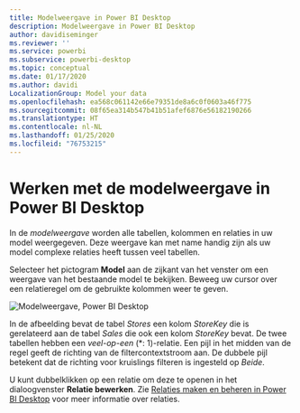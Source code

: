 ```yaml
---
title: Modelweergave in Power BI Desktop
description: Modelweergave in Power BI Desktop
author: davidiseminger
ms.reviewer: ''
ms.service: powerbi
ms.subservice: powerbi-desktop
ms.topic: conceptual
ms.date: 01/17/2020
ms.author: davidi
LocalizationGroup: Model your data
ms.openlocfilehash: ea568c061142e66e79351de8a6c0f0603a46f775
ms.sourcegitcommit: 08f65ea314b547b41b51afef6876e56182190266
ms.translationtype: HT
ms.contentlocale: nl-NL
ms.lasthandoff: 01/25/2020
ms.locfileid: "76753215"
---
```

# <a name="work-with-model-view-in-power-bi-desktop"></a>Werken met de modelweergave in Power BI Desktop

In de *modelweergave* worden alle tabellen, kolommen en relaties in uw model weergegeven. Deze weergave kan met name handig zijn als uw model complexe relaties heeft tussen veel tabellen.

Selecteer het pictogram **Model** aan de zijkant van het venster om een weergave van het bestaande model te bekijken. Beweeg uw cursor over een relatieregel om de gebruikte kolommen weer te geven.

![Modelweergave, Power BI Desktop](media/desktop-relationship-view/model-view-full-screen.png)

In de afbeelding bevat de tabel *Stores* een kolom *StoreKey* die is gerelateerd aan de tabel *Sales* die ook een kolom *StoreKey* bevat. De twee tabellen hebben een *veel-op-een* (\*: 1)-relatie. Een pijl in het midden van de regel geeft de richting van de filtercontextstroom aan. De dubbele pijl betekent dat de richting voor kruislings filteren is ingesteld op *Beide*.

U kunt dubbelklikken op een relatie om deze te openen in het dialoogvenster **Relatie bewerken**. Zie [Relaties maken en beheren in Power BI Desktop](desktop-create-and-manage-relationships.md) voor meer informatie over relaties.
